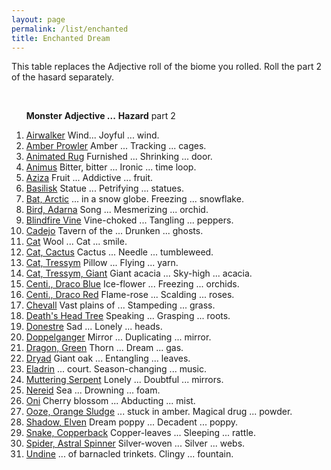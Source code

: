 ```yaml
---
layout: page
permalink: /list/enchanted
title: Enchanted Dream
---
```


This table replaces the Adjective roll of the biome you rolled. Roll the part 2 of the hasard separately.

<br>

&nbsp; &nbsp; &nbsp; <span class="a">**Monster**</span> <span class="bb">**Adjective ...**</span> <span class="bb">**Hazard**</span> part 2

1. <span class="a">[Airwalker](/monsters/airwalker)</span> <span class="b">Wind...</span> <span class="b">Joyful ...</span> <span class="d">wind.</span>
1. <span class="a">[Amber Prowler](/monsters/amber-prowler)</span> <span class="b">Amber ...</span> <span class="b">Tracking ...</span> <span class="d">cages.</span>
1. <span class="a">[Animated Rug](/monsters/animated-rug)</span> <span class="b">Furnished ...</span> <span class="b">Shrinking ...</span> <span class="d">door.</span>
1. <span class="a">[Animus](/monsters/animus)</span>  <span class="b">Bitter, bitter ...</span> <span class="b">Ironic ...</span> <span class="d"> time loop.</span>
1. <span class="a">[Aziza](/monsters/aziza)</span>  <span class="b">Fruit ...</span> <span class="b">Addictive ...</span> <span class="d"> fruit.</span>
1. <span class="a">[Basilisk](/monsters/basilisk)</span>  <span class="b">Statue ...</span> <span class="b">Petrifying ...</span> <span class="d"> statues.</span>
1. <span class="a">[Bat, Arctic](/monsters/bat-arctic)</span> <span class="b">... in a snow globe.</span> <span class="b">Freezing ...</span> <span class="d">snowflake.</span>
1. <span class="a">[Bird, Adarna](/monsters/bird-adarna)</span> <span class="b">Song ...</span> <span class="b">Mesmerizing ...</span> <span class="d">orchid.</span>
1. <span class="a">[Blindfire Vine](/monsters/blindfire-vine)</span> <span class="b">Vine-choked ...</span> <span class="b">Tangling ...</span> <span class="d">peppers.</span>
1. <span class="a">[Cadejo](/monsters/cadejo)</span> <span class="b">Tavern of the ...</span> <span class="b">Drunken ...</span> <span class="d">ghosts.</span>
1. <span class="a">[Cat](/monsters/cat)</span> <span class="b">Wool ...</span> <span class="b">Cat ...</span> <span class="d">smile.</span>
1. <span class="a">[Cat, Cactus](/monsters/cat-cactus)</span> <span class="b">Cactus ...</span> <span class="b">Needle ...</span> <span class="d">tumbleweed.</span>
1. <span class="a">[Cat, Tressym](/monsters/cat-tressym)</span> <span class="b">Pillow ...</span> <span class="b">Flying ...</span> <span class="d">yarn.</span>
1. <span class="a">[Cat, Tressym, Giant](/monsters/cat-tressym-giant)</span> <span class="b">Giant acacia ...</span> <span class="b">Sky-high ...</span> <span class="d">acacia.</span>
1. <span class="a">[Centi., Draco Blue](/monsters/centipede-dracopede-blue)</span> <span class="b">Ice-flower ...</span> <span class="b">Freezing ...</span> <span class="d">orchids.</span>
1. <span class="a">[Centi., Draco Red](/monsters/centipede-dracopede-red)</span> <span class="b">Flame-rose ...</span> <span class="b">Scalding ...</span> <span class="d">roses.</span>
1. <span class="a">[Chevall](/monsters/chevall)</span> <span class="b">Vast plains of ...</span>  <span class="b">Stampeding ...</span> <span class="d">grass.</span>
1. <span class="a">[Death's Head Tree](/monsters/death-head-tree)</span> <span class="b">Speaking ...</span>  <span class="b">Grasping ...</span> <span class="d">roots.</span>
1. <span class="a">[Donestre](/monsters/donestre)</span> <span class="b">Sad ...</span>  <span class="b">Lonely ...</span> <span class="d">heads.</span>
1. <span class="a">[Doppelganger](/monsters/doppelganger)</span> <span class="b">Mirror ...</span>  <span class="b">Duplicating ...</span> <span class="d">mirror.</span>
1. <span class="a">[Dragon, Green](/monsters/dragon-green)</span> <span class="b">Thorn ...</span>  <span class="b">Dream ...</span> <span class="d">gas.</span>
1. <span class="a">[Dryad](/monsters/dryad)</span> <span class="b">Giant oak ...</span>  <span class="b">Entangling ...</span> <span class="d">leaves.</span>
1. <span class="a">[Eladrin](/monsters/eladrin)</span> <span class="b">... court.</span>  <span class="b">Season-changing ...</span> <span class="d">music.</span>
1. <span class="a">[Muttering Serpent](/monsters/muttering-serpent)</span> <span class="b">Lonely ...</span>  <span class="b">Doubtful ...</span> <span class="d">mirrors.</span>
1. <span class="a">[Nereid](/monsters/nereid)</span> <span class="b">Sea ...</span>  <span class="b">Drowning ...</span> <span class="d">foam.</span>
1. <span class="a">[Oni](/monsters/oni)</span> <span class="b">Cherry blossom ...</span>  <span class="b">Abducting ...</span> <span class="d">mist.</span>
1. <span class="a">[Ooze, Orange Sludge](/monsters/ooze-orange-sludge)</span> <span class="b">... stuck in amber.</span>  <span class="b">Magical drug ...</span> <span class="d">powder.</span>
1. <span class="a">[Shadow, Elven](/monsters/shadow-elven)</span>  <span class="b"> Dream poppy ...</span>  <span class="b">Decadent ...</span> <span class="d">poppy.</span>
1. <span class="a">[Snake, Copperback](/monsters/snake-copperback)</span>  <span class="b"> Copper-leaves ...</span>  <span class="b">Sleeping ...</span> <span class="d">rattle.</span>
1. <span class="a">[Spider, Astral Spinner](/monsters/spider-astral-spinner)</span>  <span class="b"> Silver-woven ...</span>  <span class="b">Silver ...</span> <span class="d">webs.</span>
1. <span class="a">[Undine](/monsters/undine)</span> <span class="b">... of barnacled trinkets.</span> <span class="b">Clingy ...</span> <span class="d">fountain.</span>
